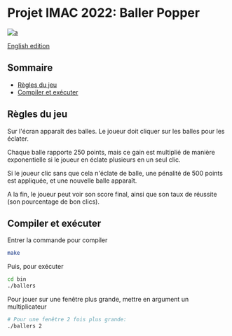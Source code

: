 # Projet IMAC 2022: Baller Popper

[![a](https://img.youtube.com/vi/iMXzQP_QsLo/maxresdefault.jpg)](https://youtu.be/iMXzQP_QsLo)

[English edition](./README.EN.MD)

## Sommaire

- [Règles du jeu](#règles-du-jeu)
- [Compiler et exécuter](#compiler-et-exécuter)

## Règles du jeu

Sur l'écran apparaît des balles. Le joueur doit cliquer sur les balles pour les éclater.

Chaque balle rapporte 250 points, mais ce gain est multiplié de manière exponentielle si le joueur en éclate plusieurs en un seul clic.

Si le joueur clic sans que cela n'éclate de balle, une pénalité de 500 points est appliquée, et une nouvelle balle apparaît.

A la fin, le joueur peut voir son score final, ainsi que son taux de réussite (son pourcentage de bon clics).

## Compiler et exécuter

Entrer la commande pour compiler

```bash
make
```

Puis, pour exécuter

```bash
cd bin
./ballers
```

Pour jouer sur une fenêtre plus grande, mettre en argument un multiplicateur

```bash
# Pour une fenêtre 2 fois plus grande:
./ballers 2
```
